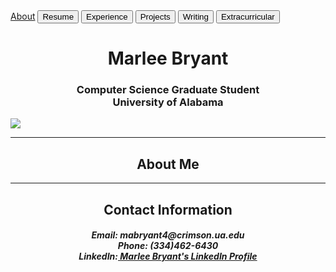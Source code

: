 <html>
  <body>
    <a href="index.md"><button">About</button></a>
    <button onclick="resume.html">Resume</button>
    <button onclick="experience.md">Experience</button>
    <button onclick="projects.md">Projects</button>
    <button onclick="writing.md">Writing</button>
    <button onclick="extra.md">Extracurricular</button>
    <h1 style="text-align:center">Marlee Bryant</h1>
    <h3 style="text-align:center">Computer Science Graduate Student<br>
      University of Alabama<br></h3>
    <img src="https://mabryant4.github.io/profile.jpg.JPG" style="text-align:center">
    <hr>
    <h2 style="text-align:center">About Me</h2>
    <hr>
    <h2 style="text-align:center">Contact Information</h2>
    <h5 style="text-align:center"><b>Email:</b> mabryant4@crimson.ua.edu <br>
    <b>Phone:</b> (334)462-6430 <br>
    <b>LinkedIn:</b><a href="https://www.linkedin.com/in/marlee-bryant"> Marlee Bryant's LinkedIn Profile</a></h5>
  </body>
<html>
